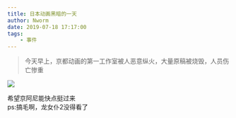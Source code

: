 ```yaml
---
title: 日本动画黑暗的一天
author: Nworm
date: 2019-07-18 17:17:00
tags: 
    - 事件 
---
```



> 今天早上，京都动画的第一工作室被人恶意纵火，大量原稿被烧毁，人员伤亡惨重

![](https://i.loli.net/2019/08/20/txRJzQrfVNaOS6p.jpg)

希望京阿尼能快点挺过来  
ps:搞毛啊，龙女仆2没得看了